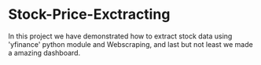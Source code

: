 # Stock-Price-Exctracting
In this project we have demonstrated how to extract stock data using 'yfinance' python module and Webscraping, and last but not least we made a amazing dashboard.
